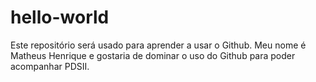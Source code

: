 # hello-world
Este repositório será usado para aprender a usar o Github.
Meu nome é Matheus Henrique e gostaria de dominar o uso do Github para poder acompanhar PDSII.
